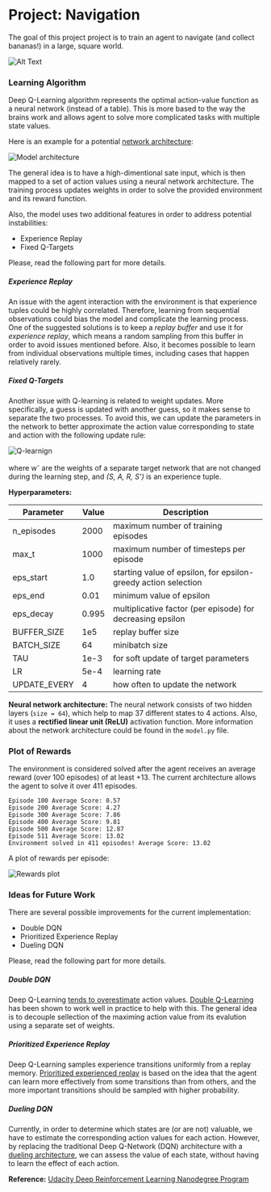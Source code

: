 # Project: Navigation

The goal of this project project is to train an agent to navigate (and collect bananas!) in a large, square world.

![Alt Text](https://video.udacity-data.com/topher/2018/June/5b1ab4b0_banana/banana.gif)


### Learning Algorithm
 Deep Q-Learning algorithm represents the optimal action-value function as a neural network (instead of a table). This is more based to the way the brains work and allows agent to solve more complicated tasks with multiple state values.

Here is an example for a potential [network architecture](https://storage.googleapis.com/deepmind-media/dqn/DQNNaturePaper.pdf):

![Model architecture](https://imgur.com/sCI1640.png)

The general idea is to have a high-dimentional sate input, which is then mapped to a set of action values using a neural network architecture. The training process updates weights in order to solve the provided environment and its reward function.

Also, the model uses two additional features in order to address potential instabilities:

- Experience Replay
- Fixed Q-Targets

Please, read the following part for more details.

##### Experience Replay
An issue with the agent interaction with the environment is that experience tuples could be highly correlated. Therefore, learning from sequential observations could bias the model and complicate the learning process. One of the suggested solutions is to keep a *replay buffer* and use it for *experience replay*, which means a random sampling from this buffer in order to avoid issues mentioned before. Also, it becomes possible to learn from individual observations multiple times, including cases that happen relatively rarely.

##### Fixed Q-Targets
Another issue with Q-learning is related to weight updates. More specifically, a guess is updated with another guess, so it makes sense to separate the two processes. To avoid this, we can update the parameters in the network to better approximate the action value corresponding to state and action with the following update rule:

![Q-learnign](https://imgur.com/1VVTIrV.png)

where w<sup>-</sup> are the weights of a separate target network that are not changed during the learning step, and *(S, A, R, S')* is an experience tuple.

**Hyperparameters:**

| Parameter | Value | Description |
|---|---|---|
| n_episodes | 2000 | maximum number of training episodes |
| max_t | 1000 | maximum number of timesteps per episode |
| eps_start | 1.0 | starting value of epsilon, for epsilon-greedy action selection |
| eps_end | 0.01 | minimum value of epsilon |
| eps_decay | 0.995 | multiplicative factor (per episode) for decreasing epsilon |
| BUFFER_SIZE | 1e5 | replay buffer size |
| BATCH_SIZE | 64 | minibatch size |
| TAU | 1e-3 | for soft update of target parameters |
| LR | 5e-4 | learning rate |
| UPDATE_EVERY | 4 | how often to update the network |

**Neural network architecture:**
The neural network consists of two hidden layers (`size = 64`), which help to map 37 different states to 4 actions. Also, it uses a **rectified linear unit (ReLU)** activation function. More information about the network architecture could be found in the `model.py` file. 


### Plot of Rewards
The environment is considered solved after the agent receives an average reward (over 100 episodes) of at least +13. The current architecture allows the agent to solve it over 411 episodes.

```
Episode 100	Average Score: 0.57
Episode 200	Average Score: 4.27
Episode 300	Average Score: 7.86
Episode 400	Average Score: 9.81
Episode 500	Average Score: 12.87
Episode 511	Average Score: 13.02
Environment solved in 411 episodes!	Average Score: 13.02
```

A plot of rewards per episode:

![Rewards plot](https://i.imgur.com/9VSQDxO.png)


### Ideas for Future Work
There are several possible improvements for the current implementation:

- Double DQN
- Prioritized Experience Replay
- Dueling DQN

Please, read the following part for more details.

##### Double DQN

Deep Q-Learning [tends to overestimate](https://www.ri.cmu.edu/pub_files/pub1/thrun_sebastian_1993_1/thrun_sebastian_1993_1.pdf) action values. [Double Q-Learning](https://arxiv.org/abs/1509.06461) has been shown to work well in practice to help with this. The general idea is to decouple sellection of the maximing action value from its evalution using a separate set of weights.

##### Prioritized Experience Replay
Deep Q-Learning samples experience transitions uniformly from a replay memory. [Prioritized experienced replay](https://arxiv.org/abs/1511.05952) is based on the idea that the agent can learn more effectively from some transitions than from others, and the more important transitions should be sampled with higher probability.

##### Dueling DQN
Currently, in order to determine which states are (or are not) valuable, we have to estimate the corresponding action values for each action. However, by replacing the traditional Deep Q-Network (DQN) architecture with a [dueling architecture](https://arxiv.org/abs/1511.06581), we can assess the value of each state, without having to learn the effect of each action.

**Reference:** [Udacity Deep Reinforcement Learning Nanodegree Program](https://www.udacity.com/course/deep-reinforcement-learning-nanodegree--nd893)